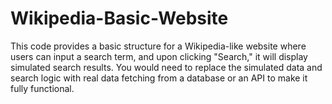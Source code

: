 # Wikipedia-Basic-Website
This code provides a basic structure for a Wikipedia-like website where users can input a search term, and upon clicking "Search," it will display simulated search results. You would need to replace the simulated data and search logic with real data fetching from a database or an API to make it fully functional. 
